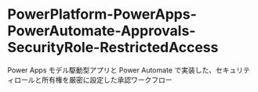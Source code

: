 # PowerPlatform-PowerApps-PowerAutomate-Approvals-SecurityRole-RestrictedAccess
 Power Apps モデル駆動型アプリと Power Automate で実装した、セキュリティロールと所有権を厳密に設定した承認ワークフロー
